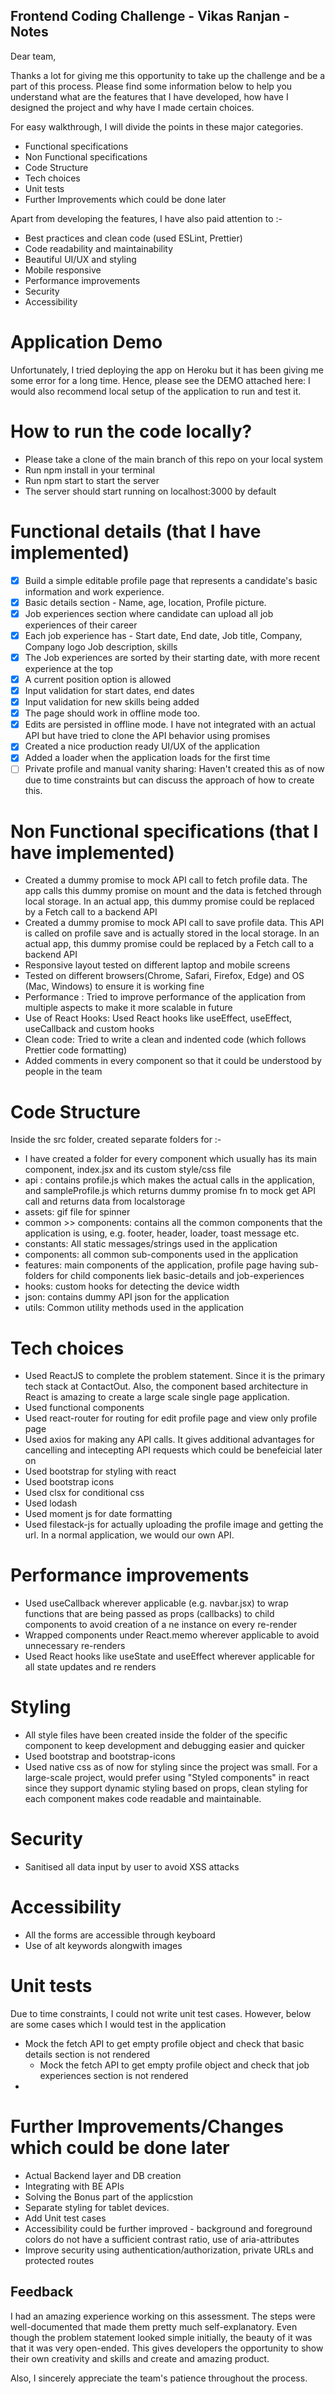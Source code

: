 ## Frontend Coding Challenge - Vikas Ranjan - Notes

Dear team,

Thanks a lot for giving me this opportunity to take up the challenge and be a part of this process.
Please find some information below to help you understand what are the features that I have developed, how have I designed the project and why have I made certain choices.

For easy walkthrough, I will divide the points in these major categories.

-   Functional specifications
-   Non Functional specifications
-   Code Structure
-   Tech choices
-   Unit tests
-   Further Improvements which could be done later

Apart from developing the features, I have also paid attention to :-

-   Best practices and clean code (used ESLint, Prettier)
-   Code readability and maintainability
-   Beautiful UI/UX and styling
-   Mobile responsive
-   Performance improvements
-   Security
-   Accessibility

# Application Demo

Unfortunately, I tried deploying the app on Heroku but it has been giving me some error for a long time.
Hence, please see the DEMO attached here:
I would also recommend local setup of the application to run and test it.

# How to run the code locally?

-   Please take a clone of the main branch of this repo on your local system
-   Run npm install in your terminal
-   Run npm start to start the server
-   The server should start running on localhost:3000 by default

# Functional details (that I have implemented)

-   [x] Build a simple editable profile page that represents a candidate's basic information and work experience.
-   [x] Basic details section - Name, age, location, Profile picture.
-   [x] Job experiences section where candidate can upload all job experiences of their career
-   [x] Each job experience has - Start date, End date, Job title, Company, Company logo
        Job description, skills
-   [x] The Job experiences are sorted by their starting date, with more recent experience at the top
-   [x] A current position option is allowed
-   [x] Input validation for start dates, end dates
-   [x] Input validation for new skills being added
-   [x] The page should work in offline mode too.
-   [x] Edits are persisted in offline mode. I have not integrated with an actual API but have tried to clone the API behavior using promises
-   [x] Created a nice production ready UI/UX of the application
-   [x] Added a loader when the application loads for the first time
-   [ ] Private profile and manual vanity sharing: Haven't created this as of now due to time constraints but can discuss the approach of how to create this.

# Non Functional specifications (that I have implemented)

-   Created a dummy promise to mock API call to fetch profile data. The app calls this dummy promise on mount and the data is fetched through local storage.
    In an actual app, this dummy promise could be replaced by a Fetch call to a backend API
-   Created a dummy promise to mock API call to save profile data. This API is called on profile save and is actually stored in the local storage. In an actual app, this dummy promise could be replaced by a Fetch call to a backend API
-   Responsive layout tested on different laptop and mobile screens
-   Tested on different browsers(Chrome, Safari, Firefox, Edge) and OS (Mac, Windows) to ensure it is working fine
-   Performance : Tried to improve performance of the application from multiple aspects to make it more scalable in future
-   Use of React Hooks: Used React hooks like useEffect, useEffect, useCallback and custom hooks
-   Clean code: Tried to write a clean and indented code (which follows Prettier code formatting)
-   Added comments in every component so that it could be understood by people in the team

# Code Structure

Inside the src folder, created separate folders for :-

-   I have created a folder for every component which usually has its main component, index.jsx and its custom style/css file
-   api : contains profile.js which makes the actual calls in the application, and sampleProfile.js which returns dummy promise fn to mock get API call and returns data from localstorage
-   assets: gif file for spinner
-   common >> components: contains all the common components that the application is using, e.g. footer, header, loader, toast message etc.
-   constants: All static messages/strings used in the application
-   components: all common sub-components used in the application
-   features: main components of the application, profile page having sub-folders for child components liek basic-details and job-experiences
-   hooks: custom hooks for detecting the device width
-   json: contains dummy API json for the application
-   utils: Common utility methods used in the application

# Tech choices

-   Used ReactJS to complete the problem statement. Since it is the primary tech stack at ContactOut. Also, the component based architecture in React is amazing to create a large scale single page application.
-   Used functional components
-   Used react-router for routing for edit profile page and view only profile page
-   Used axios for making any API calls. It gives additional advantages for cancelling and intecepting API requests which could be benefeicial later on
-   Used bootstrap for styling with react
-   Used bootstrap icons
-   Used clsx for conditional css
-   Used lodash
-   Used moment js for date formatting
-   Used filestack-js for actually uploading the profile image and getting the url. In a normal application, we would our own API.

# Performance improvements

-   Used useCallback wherever applicable (e.g. navbar.jsx) to wrap functions that are being passed as props (callbacks) to child components to avoid creation of a ne instance on every re-render
-   Wrapped components under React.memo wherever applicable to avoid unnecessary re-renders
-   Used React hooks like useState and useEffect wherever applicable for all state updates and re renders

# Styling

-   All style files have been created inside the folder of the specific component to keep development and debugging easier and quicker
-   Used bootstrap and bootstrap-icons
-   Used native css as of now for styling since the project was small. For a large-scale project, would prefer using "Styled components" in react since they support dynamic styling based on props, clean styling for each component makes code readable and maintainable.

# Security

-   Sanitised all data input by user to avoid XSS attacks

# Accessibility

-   All the forms are accessible through keyboard
-   Use of alt keywords alongwith images

# Unit tests

Due to time constraints, I could not write unit test cases. However, below are some cases which I would test in the application

-   Mock the fetch API to get empty profile object and check that basic details section is not rendered
    -   Mock the fetch API to get empty profile object and check that job experiences section is not rendered
-

# Further Improvements/Changes which could be done later

-   Actual Backend layer and DB creation
-   Integrating with BE APIs
-   Solving the Bonus part of the applicstion
-   Separate styling for tablet devices.
-   Add Unit test cases
-   Accessibility could be further improved - background and foreground colors do not have a sufficient contrast ratio, use of aria-attributes
-   Improve security using authentication/authorization, private URLs and protected routes

## Feedback

I had an amazing experience working on this assessment. The steps were well-documented that made them pretty much self-explanatory. Even though the problem statement looked simple initially, the beauty of it was that it was very open-ended.
This gives developers the opportunity to show their own creativity and skills and create and amazing product.

Also, I sincerely appreciate the team's patience throughout the process.
